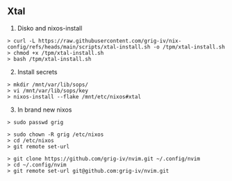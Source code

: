 ## Xtal

1. Disko and nixos-install
```
> curl -L https://raw.githubusercontent.com/grig-iv/nix-config/refs/heads/main/scripts/xtal-install.sh -o /tpm/xtal-install.sh
> chmod +x /tpm/xtal-install.sh
> bash /tpm/xtal-install.sh
```

2. Install secrets
```
> mkdir /mnt/var/lib/sops/
> vi /mnt/var/lib/sops/key
> nixos-install --flake /mnt/etc/nixos#xtal
```

3. In brand new nixos
```
> sudo passwd grig

> sudo chown -R grig /etc/nixos
> cd /etc/nixos
> git remote set-url 

> git clone https://github.com/grig-iv/nvim.git ~/.config/nvim
> cd ~/.config/nvim
> git remote set-url git@github.com:grig-iv/nvim.git
```
